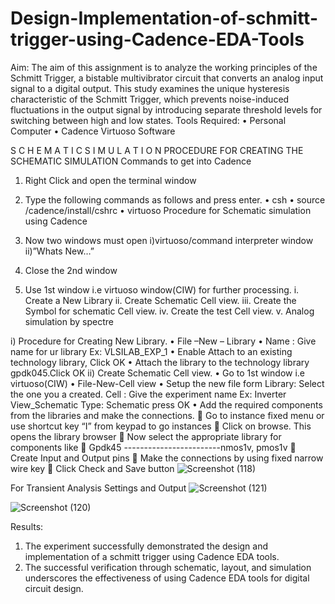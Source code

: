 # Design-Implementation-of-schmitt-trigger-using-Cadence-EDA-Tools

Aim:
The aim of this assignment is to analyze the working principles of the Schmitt Trigger, a bistable multivibrator circuit that converts an analog input signal to a digital output. This study examines the unique hysteresis characteristic of the Schmitt Trigger, which prevents noise-induced fluctuations in the output signal by introducing separate threshold levels for switching between high and low states.
Tools Required:
•	Personal Computer
•	Cadence Virtuoso Software

S C H E M A T I C S I M U L A T I O N
PROCEDURE FOR CREATING THE SCHEMATIC SIMULATION
Commands to get into Cadence
1.	Right Click and open the terminal window
2.	Type the following commands as follows and press enter.
•	csh
•	source /cadence/install/cshrc
•	virtuoso 
Procedure for Schematic simulation using Cadence

1.	Now two windows must open i)virtuoso/command interpreter window ii)”Whats New…”
2.	Close the 2nd window
3.	Use 1st window i.e virtuoso window(CIW) for further processing.
i.	Create a New Library
ii.	Create Schematic Cell view.
iii.	Create the Symbol for schematic Cell view.
iv.	Create the test Cell view.
v.	Analog simulation by spectre


i)	Procedure for Creating New Library.
•	File –New – Library
•	Name : Give name for ur library Ex: VLSILAB_EXP_1
•	Enable Attach to an existing technology library, Click OK
•	Attach the library to the technology library gpdk045.Click OK
ii)	Create Schematic Cell view.
•	Go to 1st window i.e virtuoso(CIW)
•	File-New-Cell view
•	Setup the new file form
	  Library: Select the one you a created.
	  Cell : Give the experiment name Ex: Inverter View_Schematic
	  Type: Schematic press OK
•	Add the required components from the libraries and make the connections.
	Go to instance fixed menu or use shortcut key “I” from keypad to go instances
	Click on browse. This opens the library browser
	Now select the appropriate library for components like 
	Gpdk45 ------------------------nmos1v,  pmos1v
	Create Input and Output pins
	Make the connections by using fixed narrow wire key
	Click Check and Save button
![Screenshot (118)](https://github.com/user-attachments/assets/d73dc76b-f425-4a33-8d58-65987a57e403)




For Transient Analysis Settings and Output
![Screenshot (121)](https://github.com/user-attachments/assets/4daf906a-4705-4df9-89c6-766ac9cce935)



![Screenshot (120)](https://github.com/user-attachments/assets/08839372-4016-40f0-a352-37ecd1ea2c4e)





 

Results:
1.	The experiment successfully demonstrated the design and implementation of a schmitt trigger using Cadence EDA tools. 
2.	The successful verification through schematic, layout, and simulation underscores the effectiveness of using Cadence EDA tools for digital circuit design.
